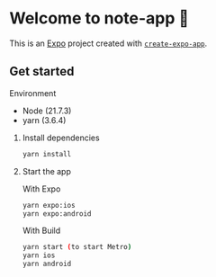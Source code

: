 # Welcome to note-app 👋

This is an [Expo](https://expo.dev) project created with [`create-expo-app`](https://www.npmjs.com/package/create-expo-app).

## Get started

Environment
- Node (21.7.3)
- yarn (3.6.4)

1. Install dependencies

   ```bash
   yarn install
   ```

2. Start the app

   With Expo
   ```bash
   yarn expo:ios
   yarn expo:android
   ```
   With Build
   ```bash
   yarn start (to start Metro)
   yarn ios
   yarn android
   ```
